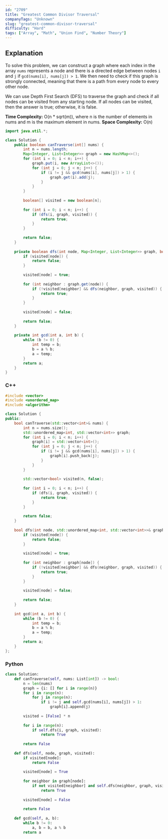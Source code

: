 ```yaml
---
id: "2709"
title: "Greatest Common Divisor Traversal"
companyTags: "Unknown"
slug: "greatest-common-divisor-traversal"
difficulty: "Hard"
tags: ["Array", "Math", "Union Find", "Number Theory"]
---
```


## Explanation
To solve this problem, we can construct a graph where each index in the array `nums` represents a node and there is a directed edge between nodes `i` and `j` if `gcd(nums[i], nums[j]) > 1`. We then need to check if this graph is strongly connected, meaning that there is a path from every node to every other node.

We can use Depth First Search (DFS) to traverse the graph and check if all nodes can be visited from any starting node. If all nodes can be visited, then the answer is true; otherwise, it is false.

**Time Complexity:** O(n * sqrt(m)), where n is the number of elements in nums and m is the maximum element in nums.
**Space Complexity:** O(n)
```java
import java.util.*;

class Solution {
    public boolean canTraverse(int[] nums) {
        int n = nums.length;
        Map<Integer, List<Integer>> graph = new HashMap<>();
        for (int i = 0; i < n; i++) {
            graph.put(i, new ArrayList<>());
            for (int j = 0; j < n; j++) {
                if (i != j && gcd(nums[i], nums[j]) > 1) {
                    graph.get(i).add(j);
                }
            }
        }
        
        boolean[] visited = new boolean[n];
        
        for (int i = 0; i < n; i++) {
            if (dfs(i, graph, visited)) {
                return true;
            }
        }
        
        return false;
    }
    
    private boolean dfs(int node, Map<Integer, List<Integer>> graph, boolean[] visited) {
        if (visited[node]) {
            return false;
        }
        
        visited[node] = true;
        
        for (int neighbor : graph.get(node)) {
            if (!visited[neighbor] && dfs(neighbor, graph, visited)) {
                return true;
            }
        }
        
        visited[node] = false;
        
        return false;
    }
    
    private int gcd(int a, int b) {
        while (b != 0) {
            int temp = b;
            b = a % b;
            a = temp;
        }
        return a;
    }
}
```

### C++
```cpp
#include <vector>
#include <unordered_map>
#include <algorithm>

class Solution {
public:
    bool canTraverse(std::vector<int>& nums) {
        int n = nums.size();
        std::unordered_map<int, std::vector<int>> graph;
        for (int i = 0; i < n; i++) {
            graph[i] = std::vector<int>();
            for (int j = 0; j < n; j++) {
                if (i != j && gcd(nums[i], nums[j]) > 1) {
                    graph[i].push_back(j);
                }
            }
        }
        
        std::vector<bool> visited(n, false);
        
        for (int i = 0; i < n; i++) {
            if (dfs(i, graph, visited)) {
                return true;
            }
        }
        
        return false;
    }
    
    bool dfs(int node, std::unordered_map<int, std::vector<int>>& graph, std::vector<bool>& visited) {
        if (visited[node]) {
            return false;
        }
        
        visited[node] = true;
        
        for (int neighbor : graph[node]) {
            if (!visited[neighbor] && dfs(neighbor, graph, visited)) {
                return true;
            }
        }
        
        visited[node] = false;
        
        return false;
    }
    
    int gcd(int a, int b) {
        while (b != 0) {
            int temp = b;
            b = a % b;
            a = temp;
        }
        return a;
    }
};
```

### Python
```python
class Solution:
    def canTraverse(self, nums: List[int]) -> bool:
        n = len(nums)
        graph = {i: [] for i in range(n)}
        for i in range(n):
            for j in range(n):
                if i != j and self.gcd(nums[i], nums[j]) > 1:
                    graph[i].append(j)
        
        visited = [False] * n
        
        for i in range(n):
            if self.dfs(i, graph, visited):
                return True
        
        return False
    
    def dfs(self, node, graph, visited):
        if visited[node]:
            return False
        
        visited[node] = True
        
        for neighbor in graph[node]:
            if not visited[neighbor] and self.dfs(neighbor, graph, visited):
                return True
        
        visited[node] = False
        
        return False
    
    def gcd(self, a, b):
        while b != 0:
            a, b = b, a % b
        return a
```